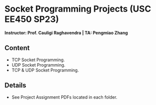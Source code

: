 # Socket Programming Projects (USC EE450 SP23)
**Instructor: Prof. Cauligi Raghavendra | TA: Pengmiao Zhang**

## Content
- TCP Socket Programming.
- UDP Socket Programming.
- TCP & UDP Socket Programming.

## Details
- See Project Assignment PDFs located in each folder.
